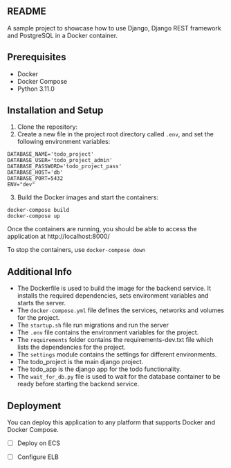 ## README

A sample project to showcase how to use Django, Django REST framework and PostgreSQL in a Docker container.

## Prerequisites
 - Docker
 - Docker Compose
 - Python 3.11.0


## Installation and Setup
1. Clone the repository:
2. Create a new file in the project root directory called `.env`, and set the following environment variables:
```
DATABASE_NAME='todo_project'
DATABASE_USER='todo_project_admin'
DATABASE_PASSWORD='todo_project_pass'
DATABASE_HOST='db'
DATABASE_PORT=5432
ENV="dev"
```
3. Build the Docker images and start the containers:
```
docker-compose build
docker-compose up
```

Once the containers are running, you should be able to access the application at http://localhost:8000/

To stop the containers, use `docker-compose down`



## Additional Info
 - The Dockerfile is used to build the image for the backend service. It installs the required dependencies, sets environment variables and starts the server.
 - The `docker-compose.yml` file defines the services, networks and volumes for the project.
 - The `startup.sh` file run migrations and run the server
 - The `.env` file contains the environment variables for the project.
 - The `requirements` folder contains the requirements-dev.txt file which lists the dependencies for the project.
 - The `settings` module contains the settings for different environments.
 - The todo_project is the main django project.
 - The todo_app is the django app for the todo functionality.
 - The `wait_for_db.py` file is used to wait for the database container to be ready before starting the backend service.

## Deployment
You can deploy this application to any platform that supports Docker and Docker Compose.

- [ ] Deploy on ECS
- [ ] Configure ELB

